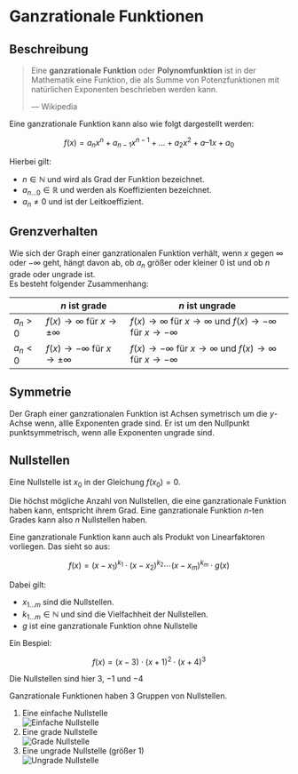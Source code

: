 # Ganzrationale Funktionen

## Beschreibung

> Eine **ganzrationale Funktion** oder **Polynomfunktion** ist in der Mathematik eine Funktion, die als Summe von Potenzfunktionen mit natürlichen Exponenten beschrieben werden kann.
>
> — Wikipedia

Eine ganzrationale Funktion kann also wie folgt dargestellt werden:

$$
f(x) = a_{n}x^{n} + a_{n-1}x^{n-1} + \dots + a_{2}x^{2} + a–{1}x + a_{0}
$$

Hierbei gilt:

- $n \in \mathbb{N}$ und wird als Grad der Funktion bezeichnet.
- $a_{n \dots 0} \in \mathbb{R}$ und werden als Koeffizienten bezeichnet.
- $a_n \neq 0$ und ist der Leitkoeffizient.

## Grenzverhalten

Wie sich der Graph einer ganzrationalen Funktion verhält, wenn $x$ gegen $\infty$ oder $-\infty$ geht, hängt davon ab, ob $a_n$ größer oder kleiner $0$ ist und ob $n$ grade oder ungrade ist.  
Es besteht folgender Zusammenhang:

|         | $n$ ist grade                             | $n$ ist ungrade                                                                 |
| ------- | ----------------------------------------- | ------------------------------------------------------------------------------- |
| $a_n>0$ | $f(x) \to \infty$ für $x \to \pm \infty$  | $f(x) \to \infty$ für $x \to \infty$ und $f(x) \to -\infty$ für $x \to -\infty$ |
| $a_n<0$ | $f(x) \to -\infty$ für $x \to \pm \infty$ | $f(x) \to -\infty$ für $x \to \infty$ und $f(x) \to \infty$ für $x \to -\infty$ |

## Symmetrie

Der Graph einer ganzrationalen Funktion ist Achsen symetrisch um die $y$-Achse wenn, allle Exponenten grade sind. Er ist um den Nullpunkt punktsymmetrisch, wenn alle Exponenten ungrade sind.

## Nullstellen

Eine Nullstelle ist $x_0$ in der Gleichung $f(x_0)=0$.

Die höchst mögliche Anzahl von Nullstellen, die eine ganzrationale Funktion haben kann, entspricht ihrem Grad. Eine ganzrationale Funktion $n$-ten Grades kann also $n$ Nullstellen haben.

Eine ganzrationale Funktion kann auch als Produkt von Linearfaktoren vorliegen. Das sieht so aus:

$$
f(x) = (x-x_1)^{k_1} \cdot (x-x_2)^{k_2} \cdots (x-x_m)^{k_m} \cdot g(x)
$$

Dabei gilt:

- $x_{1 \dots m}$ sind die Nullstellen.
- $k_{1 \dots m} \in \mathbb{N}$ und sind die Vielfachheit der Nullstellen.
- $g$ ist eine ganzrationale Funktion ohne Nullstelle

Ein Bespiel:

$$
f(x) = (x-3) \cdot (x+1)^2 \cdot (x+4)^3
$$

Die Nullstellen sind hier $3$, $-1$ und $-4$

Ganzrationale Funktionen haben 3 Gruppen von Nullstellen.

1. Eine einfache Nullstelle\
   ![Einfache Nullstelle](../../../images/Mathe/Einfache%20Nullstelle.png)
2. Eine grade Nullstelle\
   ![Grade Nullstelle](../../../images/Mathe/Grade%20Nullstelle.png)
3. Eine ungrade Nullstelle (größer $1$)\
   ![Ungrade Nullstelle](../../../images/Mathe/Ungrade%20Nullstelle.png)

